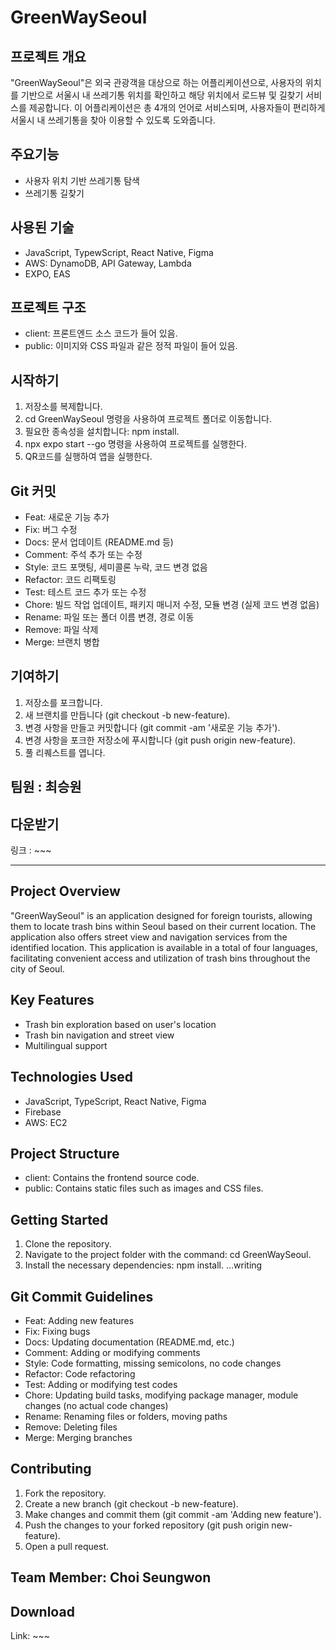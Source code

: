 # GreenWaySeoul

## 프로젝트 개요

"GreenWaySeoul"은 외국 관광객을 대상으로 하는 어플리케이션으로, 사용자의 위치를 기반으로 서울시 내
쓰레기통 위치를 확인하고 해당 위치에서 로드뷰 및 길찾기 서비스를 제공합니다.
이 어플리케이션은 총 4개의 언어로 서비스되며, 사용자들이 편리하게 서울시 내 쓰레기통을 찾아 이용할 수 있도록 도와줍니다.

## 주요기능

- 사용자 위치 기반 쓰레기통 탐색
- 쓰레기통 길찾기

## 사용된 기술

- JavaScript, TypewScript, React Native, Figma
- AWS: DynamoDB, API Gateway, Lambda
- EXPO, EAS

## 프로젝트 구조

- client: 프론트엔드 소스 코드가 들어 있음.
- public: 이미지와 CSS 파일과 같은 정적 파일이 들어 있음.

## 시작하기

1. 저장소를 복제합니다.
2. cd GreenWaySeoul 명령을 사용하여 프로젝트 폴더로 이동합니다.
3. 필요한 종속성을 설치합니다: npm install.
4. npx expo start --go 명령을 사용하여 프로젝트를 실행한다.
5. QR코드를 실행하여 앱을 실행한다.

## Git 커밋

- Feat: 새로운 기능 추가
- Fix: 버그 수정
- Docs: 문서 업데이트 (README.md 등)
- Comment: 주석 추가 또는 수정
- Style: 코드 포맷팅, 세미콜론 누락, 코드 변경 없음
- Refactor: 코드 리팩토링
- Test: 테스트 코드 추가 또는 수정
- Chore: 빌드 작업 업데이트, 패키지 매니저 수정, 모듈 변경 (실제 코드 변경 없음)
- Rename: 파일 또는 폴더 이름 변경, 경로 이동
- Remove: 파일 삭제
- Merge: 브랜치 병합

## 기여하기

1. 저장소를 포크합니다.
2. 새 브랜치를 만듭니다 (git checkout -b new-feature).
3. 변경 사항을 만들고 커밋합니다 (git commit -am '새로운 기능 추가').
4. 변경 사항을 포크한 저장소에 푸시합니다 (git push origin new-feature).
5. 풀 리퀘스트를 엽니다.

## 팀원 : 최승원

## 다운받기

링크 : ~~~

---

## Project Overview

"GreenWaySeoul" is an application designed for foreign tourists, allowing them to locate trash bins within Seoul based on their current location. The application also offers street view and navigation services from the identified location. This application is available in a total of four languages, facilitating convenient access and utilization of trash bins throughout the city of Seoul.

## Key Features

- Trash bin exploration based on user's location
- Trash bin navigation and street view
- Multilingual support

## Technologies Used

- JavaScript, TypeScript, React Native, Figma
- Firebase
- AWS: EC2

## Project Structure

- client: Contains the frontend source code.
- public: Contains static files such as images and CSS files.

## Getting Started

1. Clone the repository.
2. Navigate to the project folder with the command: cd GreenWaySeoul.
3. Install the necessary dependencies: npm install.
   ...writing

## Git Commit Guidelines

- Feat: Adding new features
- Fix: Fixing bugs
- Docs: Updating documentation (README.md, etc.)
- Comment: Adding or modifying comments
- Style: Code formatting, missing semicolons, no code changes
- Refactor: Code refactoring
- Test: Adding or modifying test codes
- Chore: Updating build tasks, modifying package manager, module changes (no actual code changes)
- Rename: Renaming files or folders, moving paths
- Remove: Deleting files
- Merge: Merging branches

## Contributing

1. Fork the repository.
2. Create a new branch (git checkout -b new-feature).
3. Make changes and commit them (git commit -am 'Adding new feature').
4. Push the changes to your forked repository (git push origin new-feature).
5. Open a pull request.

## Team Member: Choi Seungwon

## Download

Link: ~~~
